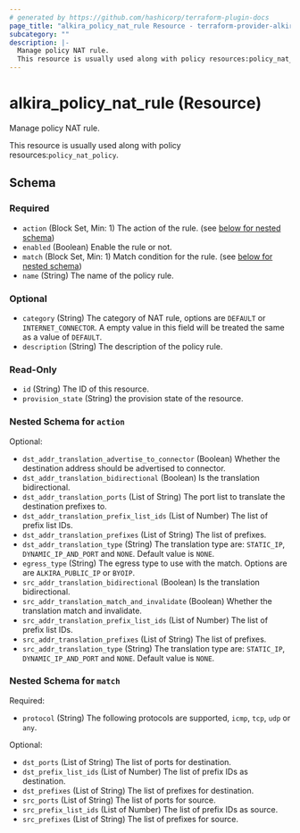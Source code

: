 ```yaml
---
# generated by https://github.com/hashicorp/terraform-plugin-docs
page_title: "alkira_policy_nat_rule Resource - terraform-provider-alkira"
subcategory: ""
description: |-
  Manage policy NAT rule.
  This resource is usually used along with policy resources:policy_nat_policy.
---
```


# alkira_policy_nat_rule (Resource)

Manage policy NAT rule.

This resource is usually used along with policy resources:`policy_nat_policy`.



<!-- schema generated by tfplugindocs -->
## Schema

### Required

- `action` (Block Set, Min: 1) The action of the rule. (see [below for nested schema](#nestedblock--action))
- `enabled` (Boolean) Enable the rule or not.
- `match` (Block Set, Min: 1) Match condition for the rule. (see [below for nested schema](#nestedblock--match))
- `name` (String) The name of the policy rule.

### Optional

- `category` (String) The category of NAT rule, options are `DEFAULT` or `INTERNET_CONNECTOR`. A empty value in this field will be treated the same as a value of `DEFAULT`.
- `description` (String) The description of the policy rule.

### Read-Only

- `id` (String) The ID of this resource.
- `provision_state` (String) the provision state of the resource.

<a id="nestedblock--action"></a>
### Nested Schema for `action`

Optional:

- `dst_addr_translation_advertise_to_connector` (Boolean) Whether the destination address should be advertised to connector.
- `dst_addr_translation_bidirectional` (Boolean) Is the translation bidirectional.
- `dst_addr_translation_ports` (List of String) The port list to translate the destination prefixes to.
- `dst_addr_translation_prefix_list_ids` (List of Number) The list of prefix list IDs.
- `dst_addr_translation_prefixes` (List of String) The list of prefixes.
- `dst_addr_translation_type` (String) The translation type are: `STATIC_IP`, `DYNAMIC_IP_AND_PORT` and `NONE`. Default value is `NONE`.
- `egress_type` (String) The egress type to use with the match. Options are are `ALKIRA_PUBLIC_IP` or `BYOIP`.
- `src_addr_translation_bidirectional` (Boolean) Is the translation bidirectional.
- `src_addr_translation_match_and_invalidate` (Boolean) Whether the translation match and invalidate.
- `src_addr_translation_prefix_list_ids` (List of Number) The list of prefix list IDs.
- `src_addr_translation_prefixes` (List of String) The list of prefixes.
- `src_addr_translation_type` (String) The translation type are: `STATIC_IP`, `DYNAMIC_IP_AND_PORT` and `NONE`. Default value is `NONE`.


<a id="nestedblock--match"></a>
### Nested Schema for `match`

Required:

- `protocol` (String) The following protocols are supported, `icmp`, `tcp`, `udp` or `any`.

Optional:

- `dst_ports` (List of String) The list of ports for destination.
- `dst_prefix_list_ids` (List of Number) The list of prefix IDs as destination.
- `dst_prefixes` (List of String) The list of prefixes for destination.
- `src_ports` (List of String) The list of ports for source.
- `src_prefix_list_ids` (List of Number) The list of prefix IDs as source.
- `src_prefixes` (List of String) The list of prefixes for source.


